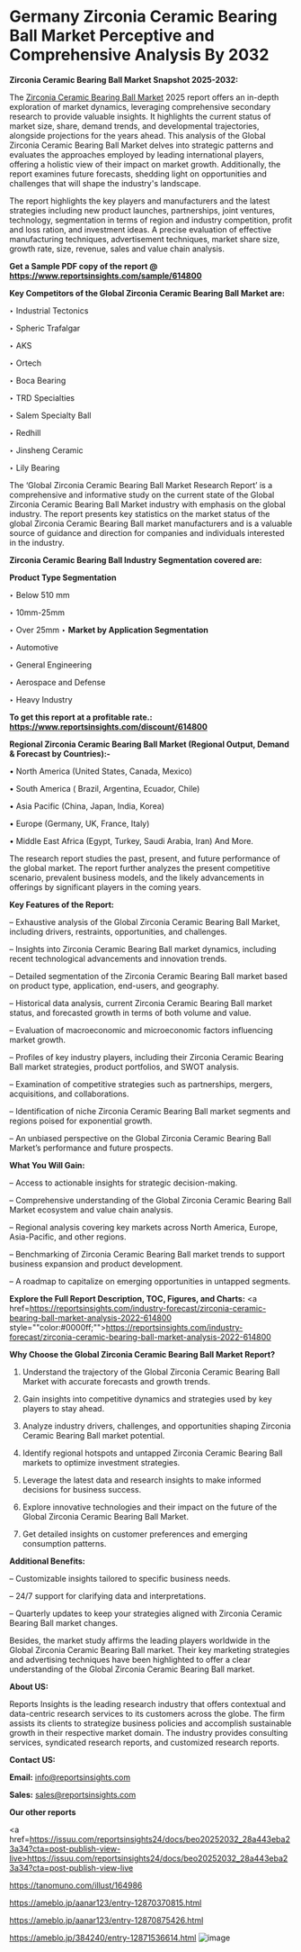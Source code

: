 # Germany Zirconia Ceramic Bearing Ball Market Perceptive and Comprehensive Analysis By 2032

<strong>Zirconia Ceramic Bearing Ball Market Snapshot 2025-2032:</strong>

The <a href=https://www.reportsinsights.com/sample/614800>Zirconia Ceramic Bearing Ball Market</a> 2025 report offers an in-depth exploration of market dynamics, leveraging comprehensive secondary research to provide valuable insights. It highlights the current status of market size, share, demand trends, and developmental trajectories, alongside projections for the years ahead. This analysis of the Global Zirconia Ceramic Bearing Ball Market delves into strategic patterns and evaluates the approaches employed by leading international players, offering a holistic view of their impact on market growth. Additionally, the report examines future forecasts, shedding light on opportunities and challenges that will shape the industry's landscape.

The report highlights the key players and manufacturers and the latest strategies including new product launches, partnerships, joint ventures, technology, segmentation in terms of region and industry competition, profit and loss ration, and investment ideas. A precise evaluation of effective manufacturing techniques, advertisement techniques, market share size, growth rate, size, revenue, sales and value chain analysis.

<strong>Get a Sample PDF copy of the report @ <a href=https://www.reportsinsights.com/sample/614800 style=color:#0000ff;>https://www.reportsinsights.com/sample/614800</a></strong>

<strong>Key Competitors of the Global Zirconia Ceramic Bearing Ball Market are:</strong>

‣ Industrial Tectonics

‣ Spheric Trafalgar

‣ AKS

‣ Ortech

‣ Boca Bearing

‣ TRD Specialties

‣ Salem Specialty Ball

‣ Redhill

‣ Jinsheng Ceramic

‣ Lily Bearing

The ‘Global Zirconia Ceramic Bearing Ball Market Research Report’ is a comprehensive and informative study on the current state of the Global Zirconia Ceramic Bearing Ball Market industry with emphasis on the global industry. The report presents key statistics on the market status of the global Zirconia Ceramic Bearing Ball market manufacturers and is a valuable source of guidance and direction for companies and individuals interested in the industry.

<strong>Zirconia Ceramic Bearing Ball Industry Segmentation covered are:</strong>

<strong>Product Type Segmentation</strong>

‣ Below 510 mm

‣ 10mm-25mm

‣ Over 25mm
‣ 
<strong>Market by Application Segmentation</strong>

‣ Automotive

‣ General Engineering

‣ Aerospace and Defense

‣ Heavy Industry

<strong>To get this report at a profitable rate.: <a href=https://www.reportsinsights.com/discount/614800 style=color:#0000ff;>https://www.reportsinsights.com/discount/614800</a></strong>

<strong>Regional Zirconia Ceramic Bearing Ball Market (Regional Output, Demand &amp; Forecast by Countries):-</strong>

• North America (United States, Canada, Mexico)

• South America ( Brazil, Argentina, Ecuador, Chile)

• Asia Pacific (China, Japan, India, Korea)

• Europe (Germany, UK, France, Italy)

• Middle East Africa (Egypt, Turkey, Saudi Arabia, Iran) And More.

The research report studies the past, present, and future performance of the global market. The report further analyzes the present competitive scenario, prevalent business models, and the likely advancements in offerings by significant players in the coming years.

<strong>Key Features of the Report:</strong>

– Exhaustive analysis of the Global Zirconia Ceramic Bearing Ball Market, including drivers, restraints, opportunities, and challenges.

– Insights into Zirconia Ceramic Bearing Ball market dynamics, including recent technological advancements and innovation trends.

– Detailed segmentation of the Zirconia Ceramic Bearing Ball market based on product type, application, end-users, and geography.

– Historical data analysis, current Zirconia Ceramic Bearing Ball market status, and forecasted growth in terms of both volume and value.

– Evaluation of macroeconomic and microeconomic factors influencing market growth.

– Profiles of key industry players, including their Zirconia Ceramic Bearing Ball market strategies, product portfolios, and SWOT analysis.

– Examination of competitive strategies such as partnerships, mergers, acquisitions, and collaborations.

– Identification of niche Zirconia Ceramic Bearing Ball market segments and regions poised for exponential growth.

– An unbiased perspective on the Global Zirconia Ceramic Bearing Ball Market’s performance and future prospects.

<strong>What You Will Gain:</strong>

– Access to actionable insights for strategic decision-making.

– Comprehensive understanding of the Global Zirconia Ceramic Bearing Ball Market ecosystem and value chain analysis.

– Regional analysis covering key markets across North America, Europe, Asia-Pacific, and other regions.

– Benchmarking of Zirconia Ceramic Bearing Ball market trends to support business expansion and product development.

– A roadmap to capitalize on emerging opportunities in untapped segments.

<strong>Explore the Full Report Description, TOC, Figures, and Charts:</strong>
<a href=https://reportsinsights.com/industry-forecast/zirconia-ceramic-bearing-ball-market-analysis-2022-614800 style=""color:#0000ff;"">https://reportsinsights.com/industry-forecast/zirconia-ceramic-bearing-ball-market-analysis-2022-614800</a>

<strong>Why Choose the Global Zirconia Ceramic Bearing Ball Market Report?</strong>

1. Understand the trajectory of the Global Zirconia Ceramic Bearing Ball Market with accurate forecasts and growth trends.

2. Gain insights into competitive dynamics and strategies used by key players to stay ahead.

3. Analyze industry drivers, challenges, and opportunities shaping Zirconia Ceramic Bearing Ball market potential.

4. Identify regional hotspots and untapped Zirconia Ceramic Bearing Ball markets to optimize investment strategies.

5. Leverage the latest data and research insights to make informed decisions for business success.

6. Explore innovative technologies and their impact on the future of the Global Zirconia Ceramic Bearing Ball Market.

7. Get detailed insights on customer preferences and emerging consumption patterns.

<strong>Additional Benefits:</strong>

– Customizable insights tailored to specific business needs.

– 24/7 support for clarifying data and interpretations.

– Quarterly updates to keep your strategies aligned with Zirconia Ceramic Bearing Ball market changes.

Besides, the market study affirms the leading players worldwide in the Global Zirconia Ceramic Bearing Ball market. Their key marketing strategies and advertising techniques have been highlighted to offer a clear understanding of the Global Zirconia Ceramic Bearing Ball market.

<strong><strong>About US</strong>:</strong>

Reports Insights is the leading research industry that offers contextual and data-centric research services to its customers across the globe. The firm assists its clients to strategize business policies and accomplish sustainable growth in their respective market domain. The industry provides consulting services, syndicated research reports, and customized research reports.

<strong>Contact US:</strong>

<p class=><b>Email:</b> <a href=mailto:info@reportsinsights.com>info@reportsinsights.com</a></p>
<p class=><b>Sales:</b> <a href=mailto:sales@reportsinsights.com>sales@reportsinsights.com</a></p>

<strong>Our other reports</strong>

<a href=https://issuu.com/reportsinsights24/docs/beo20252032_28a443eba23a34?cta=post-publish-view-live>https://issuu.com/reportsinsights24/docs/beo20252032_28a443eba23a34?cta=post-publish-view-live</a>

<a href=https://tanomuno.com/illust/164986>https://tanomuno.com/illust/164986</a>

<a href=https://ameblo.jp/aanar123/entry-12870370815.html>https://ameblo.jp/aanar123/entry-12870370815.html</a>

<a href=https://ameblo.jp/aanar123/entry-12870875426.html>https://ameblo.jp/aanar123/entry-12870875426.html</a>

<a href=https://ameblo.jp/384240/entry-12871536614.html>https://ameblo.jp/384240/entry-12871536614.html</a>
![image](https://github.com/user-attachments/assets/f4dbb5d0-c873-4f55-8776-bbf43fc7c645)
